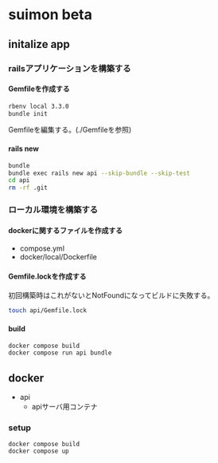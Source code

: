 # suimon beta

## initalize app

### railsアプリケーションを構築する

#### Gemfileを作成する

```sh
rbenv local 3.3.0
bundle init
```

Gemfileを編集する。(./Gemfileを参照)

#### rails new

```sh
bundle
bundle exec rails new api --skip-bundle --skip-test
cd api
rm -rf .git
```

### ローカル環境を構築する

#### dockerに関するファイルを作成する

- compose.yml
- docker/local/Dockerfile

#### Gemfile.lockを作成する

初回構築時はこれがないとNotFoundになってビルドに失敗する。

```sh
touch api/Gemfile.lock
```

#### build

```sh
docker compose build
docker compose run api bundle
```

## docker

- api
    - apiサーバ用コンテナ

### setup

```
docker compose build
docker compose up
```

